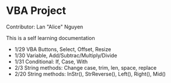 # VBA Project

Contributor: Lan "Alice" Nguyen

This is a self learning documentation
- 1/29 VBA Buttons, Select, Offset, Resize
- 1/30 Variable, Add/Subtrac/Multiply/Divide
- 1/31 Conditional: If, Case, With
- 2/3 String methods: Change case, trim, len, space, replace
- 2/20 String methods: InStr(), StrReverse(), Left(), Right(), Mid()